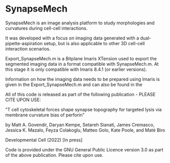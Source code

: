 # SynapseMech
SynapseMech is an image analysis platform to study morphologies and curvatures during cell-cell interactions.

It was developed with a focus on imaging data generated with a dual-pipette-aspiration setup, but is also applicable to
other 3D cell-cell interaction scenarios. 

Export_SynapseMech.m is a Bitplane Imaris XTension used to export the segmented imaging data in a format compatible with SynapseMech.m.
At this stage it is only compatible with Imaris 8.4.1 (or earlier versions). 

Information on how the imaging data needs to be prepared using Imaris is given in the Export_SynapseMech.m and can also be found in the 


All of this code is released as part of the following publication - PLEASE CITE UPON USE:

"T cell cytoskeletal forces shape synapse topography for targeted lysis via membrane curvature bias of perforin"

by Matt A. Govendir, Daryan Kempe, Setareh Sianati, James Cremasco, Jessica K. Mazalo, Feyza Colakoglu, Matteo Golo, Kate Poole, and Maté Biro

Developmental Cell (2022) [In press]



Code is provided under the GNU General Public Licence version 3.0 as part of the above publication. Please cite upon use.
